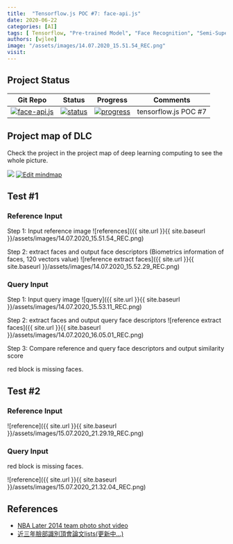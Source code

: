 ```yaml
---
title:  "Tensorflow.js POC #7: face-api.js"
date: 2020-06-22
categories: [AI]
tags: [ Tensorflow, "Pre-trained Model", "Face Recognition", "Semi-Supervised Learning"]
authors: [wjlee]
image: "/assets/images/14.07.2020_15.51.54_REC.png"
visit:
---
```


## Project Status

| Git Repo                                                                                                                                         | Status                                                                                                                                                                | Progress                                                                                                                    | Comments                                                     |
|--------------------------------------------------------------------------------------------------------------------------------------------------|-----------------------------------------------------------------------------------------------------------------------------------------------------------------------|----------------------------------------------------------------------------------------------------------------------------------------|--------------------------------------------------------------|
| [![face-api.js](https://img.shields.io/badge/face_api.js-gray?logo=tensorflow)](https://git.barco.com/users/wjlee/repos/face-api.js/browse) | [![status](https://tailab.barco.com:9443/deeplearningcomputing/tfjs-models/badges/master/pipeline.svg)](https://tailab.barco.com:9443/deeplearningcomputing/face-api.js/pipelines) | [![progress](https://img.shields.io/badge/face_api.js-POC-red?logo=javascript)](http://dlc.barco.com:3001/face_recognition)|tensorflow.js POC #7|

## Project map of  DLC

Check the project in the project map of deep learning computing to see the whole picture.

![](https://rebrand.ly/dlc_png_url)
[![Edit mindmap](https://img.shields.io/badge/Edit-blue?logo=visual-studio-code)](https://rebrand.ly/dlc_uml_url)

## Test #1
### Reference Input

Step 1: Input reference image
![references]({{ site.url }}{{ site.baseurl }}/assets/images/14.07.2020_15.51.54_REC.png)

Step 2: extract faces and output face descriptors (Biometrics information of faces, 120 vectors value) 
![reference extract faces]({{ site.url }}{{ site.baseurl }}/assets/images/14.07.2020_15.52.29_REC.png)

### Query Input

Step 1: Input query image
![query]({{ site.url }}{{ site.baseurl }}/assets/images/14.07.2020_15.53.11_REC.png)

Step 2: extract faces and output query face descriptors 
![reference extract faces]({{ site.url }}{{ site.baseurl }}/assets/images/14.07.2020_16.05.01_REC.png)

Step 3: Compare reference and query face descriptors and output similarity score

red block is missing faces.

## Test #2

### Reference Input

![reference]({{ site.url }}{{ site.baseurl }}/assets/images/15.07.2020_21.29.19_REC.png)

### Query Input

red block is missing faces.

![reference]({{ site.url }}{{ site.baseurl }}/assets/images/15.07.2020_21.32.04_REC.png)



## References
* [NBA Later 2014 team photo shot video](https://www.nba.com/lakers/video/2014/03/20/140320PhotoShootmov-3206041/)
* [近三年臉部識別頂會論文lists(更新中...)](https://www.itread01.com/content/1548761947.html)